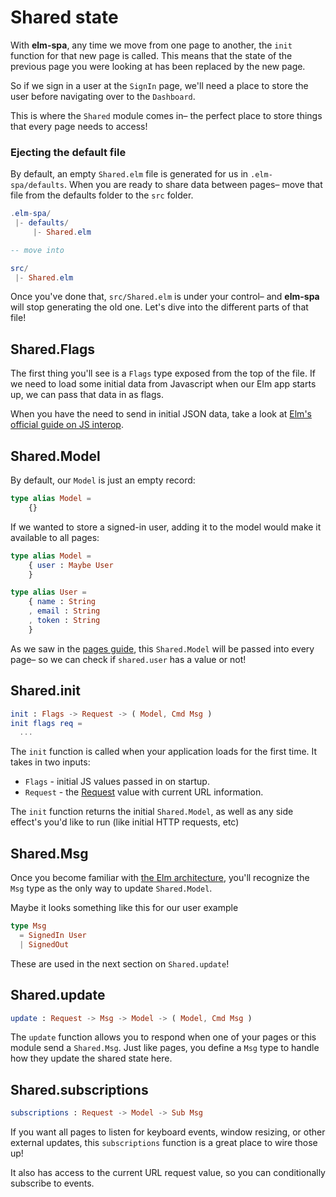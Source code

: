 # Shared state

With __elm-spa__, any time we move from one page to another, the `init` function for that new page is called. This means that the state of the previous page you were looking at has been replaced by the new page.

So if we sign in a user at the `SignIn` page, we'll need a place to store the user before navigating over to the `Dashboard`.

This is where the `Shared` module comes in– the perfect place to store things that every page needs to access!

### Ejecting the default file

By default, an empty `Shared.elm` file is generated for us in `.elm-spa/defaults`. When you are ready to share data between pages– move that file from the defaults folder to the `src` folder.

```elm
.elm-spa/
 |- defaults/
     |- Shared.elm

-- move into

src/
 |- Shared.elm
```

Once you've done that, `src/Shared.elm` is under your control– and __elm-spa__ will stop generating the old one. Let's dive into the different parts of that file!

## Shared.Flags

The first thing you'll see is a `Flags` type exposed from the top of the file. If we need to load some initial data from Javascript when our Elm app starts up, we can pass that data in as flags.

When you have the need to send in initial JSON data, take a look at [Elm's official guide on JS interop](https://guide.elm-lang.org/interop/).

## Shared.Model

By default, our `Model` is just an empty record:

```elm
type alias Model =
    {}
```

If we wanted to store a signed-in user, adding it to the model would make it available to all pages:

```elm
type alias Model =
    { user : Maybe User 
    }

type alias User =
    { name : String
    , email : String
    , token : String
    }
```

As we saw in the [pages guide](/docs/pages), this `Shared.Model` will be passed into every page– so we can check if `shared.user` has a value or not!

## Shared.init

```elm
init : Flags -> Request -> ( Model, Cmd Msg )
init flags req =
  ...
```

The `init` function is called when your application loads for the first time. It takes in two inputs:

- `Flags` - initial JS values passed in on startup.
- `Request` - the [Request](/docs/request) value with current URL information.

The `init` function returns the initial `Shared.Model`, as well as any side effect's you'd like to run (like initial HTTP requests, etc)

## Shared.Msg

Once you become familiar with [the Elm architecture](https://guide.elm-lang.org/architecture/), you'll recognize the `Msg` type as the only way to update `Shared.Model`.

Maybe it looks something like this for our user example

```elm
type Msg
  = SignedIn User
  | SignedOut
```

These are used in the next section on `Shared.update`!

## Shared.update

```elm
update : Request -> Msg -> Model -> ( Model, Cmd Msg )
```

The `update` function allows you to respond when one of your pages or this module send a `Shared.Msg`. Just like pages, you define a `Msg` type to handle how they update the shared state here.

## Shared.subscriptions

```elm
subscriptions : Request -> Model -> Sub Msg
```

If you want all pages to listen for keyboard events, window resizing, or other external updates, this `subscriptions` function is a great place to wire those up! 

It also has access to the current URL request value, so you can conditionally subscribe to events.
